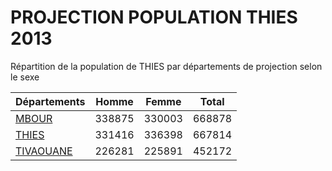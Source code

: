 # PROJECTION POPULATION THIES 2013
	
Répartition de la population de THIES par départements de projection selon le sexe
	
| Départements  | Homme | Femme | Total |
| --------- |:-----:|:-----:|:-----:|
| [MBOUR](MBOUR) | 338875 | 330003 | 668878 |
| [THIES](THIES) | 331416 | 336398 | 667814 |
| [TIVAOUANE](TIVAOUANE) | 226281 | 225891 | 452172 |
